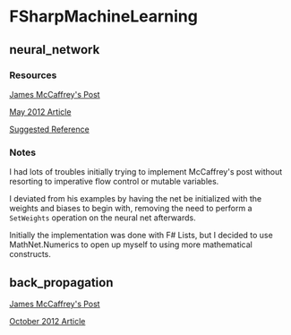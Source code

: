 # FSharpMachineLearning

## neural_network

### Resources
[James McCaffrey's Post](https://jamesmccaffrey.wordpress.com/2012/06/02/neural-networks/)

[May 2012 Article](https://msdn.microsoft.com/en-us/magazine/hh975375.aspx)

[Suggested Reference](http://www.faqs.org/faqs/ai-faq/neural-nets/part2/preamble.html)

### Notes
I had lots of troubles initially trying to implement McCaffrey's post without resorting to imperative flow control or mutable variables.  

I deviated from his examples by having the net be initialized with the weights and biases to begin with, removing the need to perform a `SetWeights` operation on the neural net afterwards.

Initially the implementation was done with F# Lists, but I decided to use MathNet.Numerics to open up myself to using more mathematical constructs.

## back_propagation
[James McCaffrey's Post](https://jamesmccaffrey.wordpress.com/2012/11/20/coding-neural-network-back-propagation/)

[October 2012 Article](https://msdn.microsoft.com/en-us/magazine/jj658979.aspx)